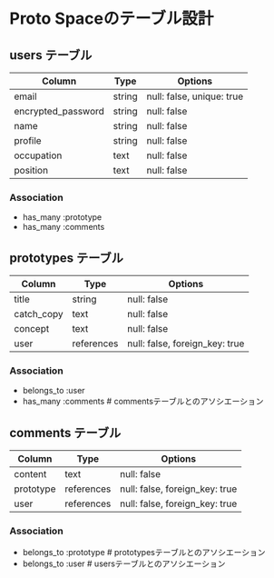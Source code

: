 # Proto Spaceのテーブル設計

## users テーブル

| Column             | Type   | Options                   |
| ------------------ | ------ | --------------------------|
| email              | string | null: false, unique: true |
| encrypted_password | string | null: false               |
| name               | string | null: false               |
| profile            | string | null: false               |
| occupation         | text   | null: false               |
| position           | text   | null: false               |

### Association

- has_many :prototype
- has_many :comments

## prototypes テーブル

| Column     | Type       | Options                        |
| -----------| -----------|--------------------------------|
| title      | string     | null: false                    |
| catch_copy | text       | null: false                    |
| concept    | text       | null: false                    |
| user       | references | null: false, foreign_key: true |

### Association

- belongs_to :user
- has_many :comments # commentsテーブルとのアソシエーション

## comments テーブル

| Column    | Type       | Options                        |
| ----------| ---------- | ------------------------------ |
| content   | text       | null: false                    |
| prototype | references | null: false, foreign_key: true |
| user      | references | null: false, foreign_key: true |

### Association

- belongs_to :prototype  # prototypesテーブルとのアソシエーション
- belongs_to :user  # usersテーブルとのアソシエーション